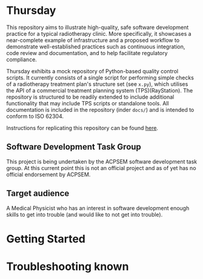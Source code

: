 # Thursday

This repository aims to illustrate high-quality, safe software development practice for a typical radiotherapy clinic. More specifically, it showcases a near-complete example of infrastructure and a proposed workflow to demonstrate well-established practices such as continuous integration, code review and documentation, and to help facilitate regulatory compliance.

Thursday exhibits a mock repository of Python-based quality control scripts. It currently consists of a single script for performing simple checks of a radiotherapy treatment plan's structure set (see `x.py`), which utilises the API of a commercial treatment planning system (TPS)(RayStation). The repository is structured to be readily extended to include additional functionality that may include TPS scripts or standalone tools. All documentation is included in the repository (inder `docs/`) and is intended to conform to ISO 62304.

Instructions for replicating this repository can be found [here](#getting-started).

## Software Development Task Group

This project is being undertaken by the ACPSEM software development task group.
At this current point this is not an official project and as of yet has no
official endorsement by ACPSEM.

## Target audience

A Medical Physicist who has an interest in software development enough skills
to get into trouble (and would like to not get into trouble).

# Getting Started

# Troubleshooting known 